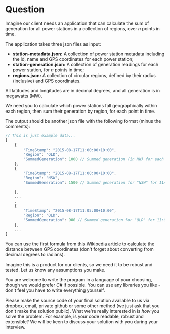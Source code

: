 # Question

Imagine our client needs an application that can calculate the sum of generation
for all power stations in a collection of regions, over *n* points in time.

The application takes three json files as input:
- **station-metadata.json:** A collection of power station metadata including
  the id, name and GPS coordinates for each power station;
- **station-generation.json:** A collection of generation readings for each
  power station, for *n* points in time;
- **regions.json:** A collection of circular regions, defined by their radius
  (inclusive) and GPS coordinates.

All latitudes and longitudes are in decimal degrees, and all generation is in
megawatts (MW).

We need you to calculate which power stations fall geographically within each
region, then sum their generation by region, for each point in time.

The output should be another json file with the following format (minus the
comments):

~~~javascript
// This is just example data...
[
	{
		"TimeStamp": "2015-08-17T11:00:00+10:00",
		"Region": "QLD",
		"SummedGeneration": 1000 // Summed generation (in MW) for each power station in the region "QLD" for 11AM
	},
	{
		"TimeStamp": "2015-08-17T11:00:00+10:00",
		"Region": "NSW",
		"SummedGeneration": 1500 // Summed generation for "NSW" for 11AM

	},
	...
	,
	{
		"TimeStamp": "2015-08-17T11:05:00+10:00",
		"Region": "QLD",
		"SummedGeneration": 900 // Summed generation for "QLD" for 11:05AM
	},
	...
]
~~~

You can use the first formula from [this Wikipedia article](https://en.wikipedia.org/wiki/Great-circle_distance)
to calculate the distance between GPS coordinates (don't forget about converting
from decimal degrees to radians).

Imagine this is a product for our clients, so we need it to be robust and tested.
Let us know any assumptions you make.

You are welcome to write the program in a language of your choosing, though we
would prefer *C#* if possible. You can use any libraries you like - don't feel
you have to write everything yourself.

Please make the source code of your final solution available to us via dropbox,
email, private github or some other method (we just ask that you don't make the
solution public). What we're really interested in is *how* you solve the problem.
For example, is your code readable, robust and extensible? We will be keen to
discuss your solution with you during your interview.
